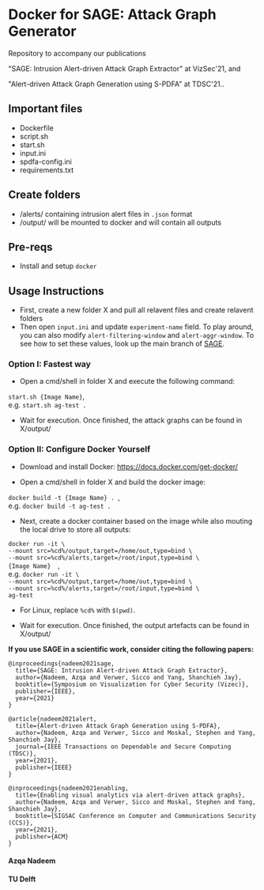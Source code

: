 # Docker for SAGE: Attack Graph Generator
Repository to accompany our publications 

"SAGE: Intrusion Alert-driven Attack Graph Extractor" at VizSec'21, and 

"Alert-driven Attack Graph Generation using S-PDFA" at TDSC'21..

## Important files
- Dockerfile
- script.sh
- start.sh
- input.ini
- spdfa-config.ini
- requirements.txt


## Create folders
- /alerts/ containing intrusion alert files in `.json` format
- /output/ will be mounted to docker and will contain all outputs

## Pre-reqs
- Install and setup `docker`

## Usage Instructions

- First, create a new folder X and pull all relavent files and create relavent folders
- Then open `input.ini` and update `experiment-name` field. To play around, you can also modify `alert-filtering-window` and `alert-aggr-window`. To see how to set these values, look up the main branch of [SAGE](https://github.com/tudelft-cda-lab/SAGE).

### Option I: Fastest way

- Open a cmd/shell in folder X and execute the following command:

`start.sh {Image Name}`, \
e.g. `start.sh ag-test .`

- Wait for execution. Once finished, the attack graphs can be found in X/output/

### Option II: Configure Docker Yourself

- Download and install Docker: https://docs.docker.com/get-docker/

- Open a cmd/shell in folder X and build the docker image:

`docker build -t {Image Name} . `, \
e.g. `docker build -t ag-test .`

- Next, create a docker container based on the image while also mouting the local drive to store all outputs:

`docker run -it \` \
  `--mount src=%cd%/output,target=/home/out,type=bind \` \
  `--mount src=%cd%/alerts,target=/root/input,type=bind \` \
  `{Image Name}  `, \
e.g. `docker run -it \` \
  `--mount src=%cd%/output,target=/home/out,type=bind \` \
  `--mount src=%cd%/alerts,target=/root/input,type=bind \` \
  `ag-test`

* For Linux, replace `%cd%` with `$(pwd)`.

- Wait for execution. Once finished, the output artefacts can be found in X/output/  

**If you use SAGE in a scientific work, consider citing the following papers:**

```
@inproceedings{nadeem2021sage,
  title={SAGE: Intrusion Alert-driven Attack Graph Extractor},
  author={Nadeem, Azqa and Verwer, Sicco and Yang, Shanchieh Jay},
  booktitle={Symposium on Visualization for Cyber Security (Vizec)},
  publisher={IEEE},
  year={2021}
}
```
```
@article{nadeem2021alert,
  title={Alert-driven Attack Graph Generation using S-PDFA},
  author={Nadeem, Azqa and Verwer, Sicco and Moskal, Stephen and Yang, Shanchieh Jay},
  journal={IEEE Transactions on Dependable and Secure Computing (TDSC)},
  year={2021},
  publisher={IEEE}
}
```
```
@inproceedings{nadeem2021enabling,
  title={Enabling visual analytics via alert-driven attack graphs},
  author={Nadeem, Azqa and Verwer, Sicco and Moskal, Stephen and Yang, Shanchieh Jay},
  booktitle={SIGSAC Conference on Computer and Communications Security (CCS)},
  year={2021},
  publisher={ACM}
}
```

#### Azqa Nadeem
#### TU Delft
